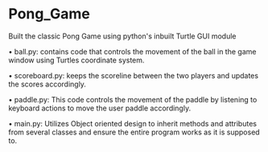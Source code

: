 # Pong_Game
Built the classic Pong Game using python's inbuilt Turtle GUI module

• ball.py: contains code that controls the movement of the ball in the game window using Turtles coordinate system.

• scoreboard.py: keeps the scoreline between the two players and updates the scores accordingly.

• paddle.py: This code controls the movement of the paddle by listening to keyboard actions to move the user paddle accordingly.

• main.py: Utilizes Object oriented design to inherit methods and attributes from several classes and ensure the entire program works as it is supposed to.  
